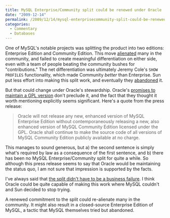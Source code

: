 ```yaml
---
title: MySQL Enterprise/Community split could be renewed under Oracle
date: "2009-12-14"
permalink: /2009/12/14/mysql-enterprisecommunity-split-could-be-renewed-under-oracle/
categories:
  - Commentary
  - Databases
---
```

One of MySQL's notable projects was splitting the product into two editions: Enterprise Edition and Community Edition. This move [alienated][1] many in the community, and failed to create meaningful differentiation on either side, even with a team of people beating the community bushes for "contributions." The net differentiation was ultimately Jeremy Cole's `SHOW PROFILES` functionality, which made Community *better* than Enterprise. Sun put less effort into making this split work, and eventually they [abandoned][2] it.

But that could change under Oracle's stewardship. Oracle's [promises to maintain a GPL version][3] don't preclude it, and the fact that they thought it worth mentioning explicitly seems significant. Here's a quote from the press release:

<blockquote cite="http://www.marketwire.com/press-release/Oracle-Corporation-NASDAQ-ORCL-1090000.html">
  <p>
    Oracle will not release any new, enhanced version of MySQL Enterprise Edition without contemporaneously releasing a new, also enhanced version of MySQL Community Edition licensed under the GPL. Oracle shall continue to make the source code of all versions of MySQL Community Edition publicly available at no charge.
  </p>
</blockquote>

This manages to sound generous, but a) the second sentence is simply what's required by law as a consequence of the first sentence, and b) there has been no MySQL Enterprise/Community split for quite a while. So although this press release seems to say that Oracle would be maintaining the status quo, I am not sure that impression is supported by the facts.

I've always said that [the split didn't have to be a business failure][4]. I think Oracle could be quite capable of making this work where MySQL couldn't and Sun decided to stop trying.

A renewed commitment to the split could re-alienate many in the community. It might also result in a closed-source Enterprise Edition of MySQL, a tactic that MySQL themselves tried but abandoned.

 [1]: http://jcole.us/blog/archives/2007/08/09/mysql-community-split-officially-a-failure/
 [2]: http://blogs.sun.com/datacharmer/entry/the_pursuit_of_openness
 [3]: http://www.marketwire.com/press-release/Oracle-Corporation-NASDAQ-ORCL-1090000.html
 [4]: http://www.xaprb.com/blog/2007/08/12/what-would-make-me-buy-mysql-enterprise/
